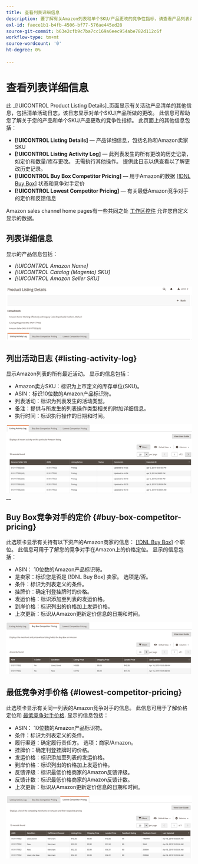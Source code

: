 ```yaml
---
title: 查看列表详细信息
description: 要了解有关Amazon列表和单个SKU/产品更改的竞争性指标，请查看产品列表详细信息页面。
exl-id: faece1b1-b4fb-4506-bf77-576ae445ed28
source-git-commit: b63e2cfb9c7ba7cc169a6eec954abe782d112c6f
workflow-type: tm+mt
source-wordcount: '0'
ht-degree: 0%

---
```


# 查看列表详细信息

此 _[!UICONTROL Product Listing Details]_页面显示有关活动产品清单的其他信息，包括清单活动日志，该日志显示对单个SKU/产品所做的更改。 此信息可帮助您了解关于您的产品和单个SKU/产品更改的竞争性指标。 此页面上的其他信息包括：

- **[!UICONTROL Listing Details]**  — 产品详细信息，包括名称和Amazon卖家SKU
- **[!UICONTROL Listing Activity Log]**  — 此列表发生的所有更改的历史记录，如定价和数量/库存更改。 无需执行其他操作。 提供此日志以供查看以了解更改历史记录。
- **[!UICONTROL Buy Box Competitor Pricing]**  — 用于Amazon的数据 [[!DNL Buy Box]](./buy-box-competitor-pricing.md) 状态和竞争对手定价
- **[!UICONTROL Lowest Competitor Pricing]**  — 有关最低Amazon竞争对手的定价和反馈信息

Amazon sales channel home pages有一些共同之处 [工作区控件](./workspace-controls.md) 允许您自定义显示的数据。

## 列表详细信息

显示的产品信息包括：

- _[!UICONTROL Amazon Name]_
- _[!UICONTROL Catalog (Magento) SKU]_
- _[!UICONTROL Amazon Seller SKU]_

![列表详细信息](assets/amazon-product-listing-details.png)

## 列出活动日志 {#listing-activity-log}

显示Amazon列表的所有最近活动。 显示的信息包括：

- Amazon卖方SKU：标识为上市定义的库存单位(SKU)。
- ASIN：标识10位数的Amazon产品标识符。
- 列表活动：标识为列表发生的活动类型。
- 备注：提供与所发生的列表操作类型相关的附加详细信息。
- 执行时间：标识执行操作的日期和时间。

![产品列表详细信息 — 列表活动日志](assets/amazon-listing-activity-log.png)
__

## Buy Box竞争对手的定价 {#buy-box-competitor-pricing}

此选项卡显示有关持有以下资产的Amazon商家的信息： [[!DNL Buy Box]](./buy-box-competitor-pricing.md) 个职位。 此信息可用于了解您的竞争对手在Amazon上的价格定位。 显示的信息包括：

- ASIN： 10位数的Amazon产品标识符。
- 是卖家：标识您是否是 [!DNL Buy Box] 卖家。 选项是/否。
- 条件：标识为列表定义的条件。
- 挂牌价：确定刊登挂牌时的价格。
- 发运价格：标识添加至列表的发运价格。
- 到岸价格：标识列出的价格加上发运价格。
- 上次更新：标识从Amazon更新定价信息的日期和时间。

![产品列表详细信息：Buy Box竞争对手定价](assets/amazon-listing-details-buy-box-2.png)

## 最低竞争对手价格 {#lowest-competitor-pricing}

此选项卡显示有关同一列表的Amazon竞争对手的信息。 此信息可用于了解价格定位和 [最低竞争对手价格](./lowest-competitor-pricing.md). 显示的信息包括：

- ASIN： 10位数的Amazon产品标识符。
- 条件：标识为列表定义的条件。
- 履行渠道：确定履行责任方。 选项：商家/Amazon。
- 挂牌价：确定刊登挂牌时的价格。
- 发运价格：标识添加至列表的发运价格。
- 到岸价格：标识列出的价格加上发运价格。
- 反馈评级：标识最低价格商家的Amazon反馈评级。
- 反馈计数：标识最低价格商家的Amazon反馈计数。
- 上次更新：标识从Amazon更新定价信息的日期和时间。

![产品列表详细信息 — 最低竞争对手定价](assets/amazon-listing-details-lowest-comp.png)
